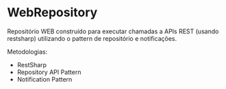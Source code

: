 # WebRepository

Repositório WEB construído para executar chamadas a APIs REST (usando restsharp) utilizando o pattern de repositório e notificações.

Metodologias:
- RestSharp
- Repository API Pattern
- Notification Pattern
